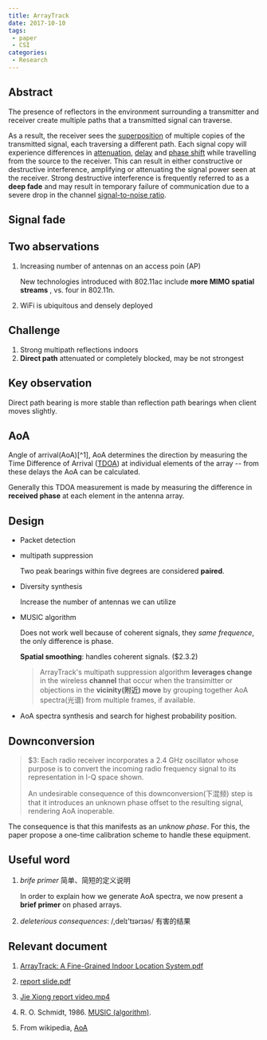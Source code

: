 ```yaml
---
title: ArrayTrack
date: 2017-10-10
tags:
 - paper
 - CSI
categories:
 - Research
---
```


## Abstract

The presence of reflectors in the environment surrounding a transmitter and receiver create multiple paths that a transmitted signal can traverse.

As a result, the receiver sees the [superposition](https://en.wikipedia.org/wiki/Superposition_principle) of multiple copies of the transmitted signal, each traversing a different path. Each signal copy will experience differences in [attenuation](https://en.wikipedia.org/wiki/Attenuation), [delay](https://en.wikipedia.org/wiki/Propagation_delay) and [phase shift](https://en.wikipedia.org/wiki/Phase_(waves)) while travelling from the source to the receiver. This can result in either constructive or destructive interference, amplifying or attenuating the signal power seen at the receiver. Strong destructive interference is frequently referred to as a **deep fade** and may result in temporary failure of communication due to a severe drop in the channel [signal-to-noise ratio](https://en.wikipedia.org/wiki/Signal-to-noise_ratio).

## Signal fade

## Two abservations

1. Increasing number of antennas on an access poin (AP)

   New technologies introduced with 802.11ac include **more MIMO spatial streams** , vs. four in 802.11n.

2. WiFi is ubiquitous and densely deployed

## Challenge

1. Strong multipath reflections indoors
2. **Direct path** attenuated or completely blocked, may be not strongest

## Key observation

Direct path bearing is more stable than reflection path bearings when client moves slightly.

## AoA

Angle of arrival(AoA)[^1], AoA determines the direction by measuring the Time Difference of Arrival ([TDOA](https://en.wikipedia.org/wiki/TDOA)) at individual elements of the array -- from these delays the AoA can be calculated.

Generally this TDOA measurement is made by measuring the difference in **received phase** at each element in the antenna array.

## Design

- Packet detection

- multipath suppression

  Two peak bearings within five degrees are considered **paired**.

- Diversity synthesis

  Increase the number of antennas we can utilize

- MUSIC algorithm

  Does not work well because of coherent signals, they *same frequence*, the only difference is phase.

  **Spatial smoothing**:  handles coherent signals. ($2.3.2)

  > ArrayTrack's multipath suppression algorithm **leverages change** in the wireless **channel** that occur when the transimitter or objections in the **vicinity(附近) move** by grouping together AoA spectra(光谱) from multiple frames, if available.


- AoA spectra synthesis and search for highest probability position.

## Downconversion

> $3: Each radio receiver incorporates a 2.4 GHz oscillator whose purpose is to convert the incoming radio frequency signal to its representation in I-Q space shown.
>
> An undesirable consequence of this downconversion(下混频) step is that it introduces an unknown phase offset to the resulting signal, rendering AoA inoperable.

The consequence is that this manifests as an *unknow phase*. For this, the paper propose a one-time calibration scheme to handle these equipment.

## Useful word

1. *brife primer* 简单、简短的定义说明

   In order to explain how we generate AoA spectra, we now present a **brief primer** on phased arrays.

2. *deleterious consequences*: /,delɪ'tɪərɪəs/ 有害的结果

## Relevant document

1. [ArrayTrack: A Fine-Grained Indoor Location System.pdf](https://pan.baidu.com/s/1HqaQNs42uYe_PyJ0ehp7MQ)

2. [report slide.pdf](https://pan.baidu.com/s/161Qz3aXvc8dzt1Urc5aR-g)

3. [Jie Xiong report video.mp4](https://pan.baidu.com/s/1zBw6uqX2BEyra0k2FNhUBA)

4. R. O. Schmidt, 1986. [MUSIC (algorithm)](https://en.wikipedia.org/wiki/MUSIC_(algorithm)#MUSIC_algorithm).

5. From wikipedia, [AoA](https://en.wikipedia.org/wiki/Angle_of_arrival)